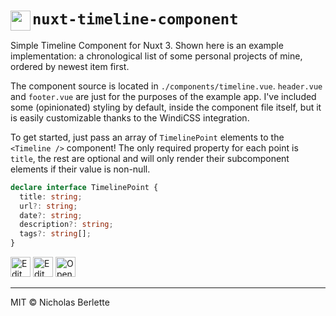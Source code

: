 <h1><img src="https://icns.ml/nuxtdotjs.svg" alt="" width="32" align="left"> <code>nuxt-timeline-component</code></h1>

Simple Timeline Component for Nuxt 3. Shown here is an example implementation: a chronological list
of some personal projects of mine, ordered by newest item first.

The component source is located in `./components/timeline.vue`. `header.vue` and `footer.vue` are
just for the purposes of the example app. I've included some (opinionated) styling by default,
inside the component file itself, but it is easily customizable thanks to the WindiCSS integration.

To get started, just pass an array of `TimelinePoint` elements to the `<Timeline />` component! The
only required property for each point is `title`, the rest are optional and will only render their
subcomponent elements if their value is non-null.

```ts
declare interface TimelinePoint {
  title: string;
  url?: string;
  date?: string;
  description?: string;
  tags?: string[];
}
```

<a href="https://stackblitz.com/edit/nuxt-timeline" target="_blank" rel="noopener noreferer" title="Edit on StackBlitz ⚡️"><img src="https://cdn.berlette.com/svg/open-in-stackblitz.svg" alt="Edit on Stackblitz" height="32"></a>
<a href="https://codesandbox.io/s/github/nberlette/nuxt-timeline/tree/main" target="_blank" rel="noopener noreferer" title="Open in CodeSandbox ⚡️"><img src="https://cdn.berlette.com/svg/open-in-codesandbox.svg?123" alt="Edit on CodeSandbox" height="32"></a>
<a href="https://gitpod.io/#https://github.com/nberlette/nuxt-timeline" target="_blank" rel="noopener noreferrer" title="Open in Gitpod"><img src="https://cdn.berlette.com/svg/open-in-gitpod.svg?" alt="Open in Gitpod" height="32"></a>

---

MIT © Nicholas Berlette

